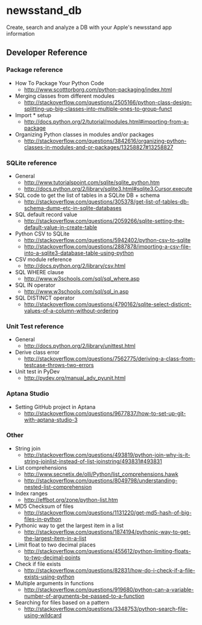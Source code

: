 # newsstand_db

Create, search and analyze a DB with your Apple's newsstand app information

## Developer Reference

### Package reference

- How To Package Your Python Code
	- http://www.scotttorborg.com/python-packaging/index.html
- Merging classes from different modules
	- http://stackoverflow.com/questions/2505166/python-class-design-splitting-up-big-classes-into-multiple-ones-to-group-funct
- Import * setup
	- http://docs.python.org/2/tutorial/modules.html#importing-from-a-package
- Organizing Python classes in modules and/or packages
	- http://stackoverflow.com/questions/3842616/organizing-python-classes-in-modules-and-or-packages/13258827#13258827
		
### SQLite reference

- General
	- http://www.tutorialspoint.com/sqlite/sqlite_python.htm
	- http://docs.python.org/2/library/sqlite3.html#sqlite3.Cursor.execute
- SQL code to get the list of tables in a SQLite DB + schema
	- http://stackoverflow.com/questions/305378/get-list-of-tables-db-schema-dump-etc-in-sqlite-databases
- SQL default record value
	- http://stackoverflow.com/questions/2059266/sqlite-setting-the-default-value-in-create-table
- Python CSV to SQLite
	- http://stackoverflow.com/questions/5942402/python-csv-to-sqlite
	- http://stackoverflow.com/questions/2887878/importing-a-csv-file-into-a-sqlite3-database-table-using-python
- CSV module reference
	- http://docs.python.org/2/library/csv.html
- SQL WHERE clause
	- http://www.w3schools.com/sql/sql_where.asp
- SQL IN operator
	- http://www.w3schools.com/sql/sql_in.asp
- SQL DISTINCT operator
	- http://stackoverflow.com/questions/4790162/sqlite-select-disticnt-values-of-a-column-without-ordering
	

### Unit Test reference

- General
	- http://docs.python.org/2/library/unittest.html
- Derive class error
	- http://stackoverflow.com/questions/7562775/deriving-a-class-from-testcase-throws-two-errors
- Unit test in PyDev
	- http://pydev.org/manual_adv_pyunit.html

### Aptana Studio

- Setting GitHub project in Aptana
	- http://stackoverflow.com/questions/9677837/how-to-set-up-git-with-aptana-studio-3
	
### Other

- String join
	- http://stackoverflow.com/questions/493819/python-join-why-is-it-string-joinlist-instead-of-list-joinstring/493831#493831
- List comprehensions
	- http://www.secnetix.de/olli/Python/list_comprehensions.hawk
	- http://stackoverflow.com/questions/8049798/understanding-nested-list-comprehension
- Index ranges
	- http://effbot.org/zone/python-list.htm
- MD5 Checksum of files
	- http://stackoverflow.com/questions/1131220/get-md5-hash-of-big-files-in-python
- Pythonic way to get the largest item in a list
	- http://stackoverflow.com/questions/1874194/pythonic-way-to-get-the-largest-item-in-a-list
- Limit float to two decimal places
	- http://stackoverflow.com/questions/455612/python-limiting-floats-to-two-decimal-points
- Check if file exists
	- http://stackoverflow.com/questions/82831/how-do-i-check-if-a-file-exists-using-python
- Multiple arguments in functions
	- http://stackoverflow.com/questions/919680/python-can-a-variable-number-of-arguments-be-passed-to-a-function
- Searching for files based on a pattern
	- http://stackoverflow.com/questions/3348753/python-search-file-using-wildcard
	
